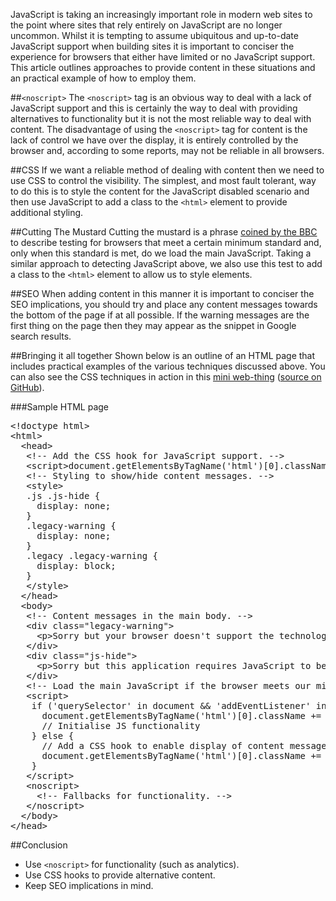 JavaScript is taking an increasingly important role in modern web sites to the point where sites that rely entirely on JavaScript are no longer uncommon.  Whilst it is tempting to assume ubiquitous and up-to-date JavaScript support when building sites it is important to conciser the experience for browsers that either have limited or no JavaScript support.  This article outlines approaches to provide content in these situations and an practical example of how to employ them.

##<code>&lt;noscript&gt;</code>
The <code>&lt;noscript&gt;</code> tag is an obvious way to deal with a lack of JavaScript support and this is certainly the way to deal with providing alternatives to functionality but it is not the most reliable way to deal with content.  The disadvantage of using the <code>&lt;noscript&gt;</code> tag for content is the lack of control we have over the display, it is entirely controlled by the browser and, according to some reports, may not be reliable in all browsers.

##CSS
If we want a reliable method of dealing with content then we need to use CSS to control the visibility.  The simplest, and most fault tolerant, way to do this is to style the content for the JavaScript disabled scenario and then use JavaScript to add a class to the `<html>` element to provide additional styling.

##Cutting The Mustard
Cutting the mustard is a phrase <a href="http://responsivenews.co.uk/post/18948466399/cutting-the-mustard">coined by the BBC</a> to describe testing for browsers that meet a certain minimum standard and, only when this standard is met, do we load the main JavaScript.  Taking a similar approach to detecting JavaScript above, we also use this test to add a class to the `<html>` element to allow us to style elements.

##SEO
When adding content in this manner it is important to conciser the SEO implications, you should try and place any content messages towards the bottom of the page if at all possible.  If the warning messages are the first thing on the page then they may appear as the snippet in Google search results.

##Bringing it all together
Shown below is an outline of an HTML page that includes practical examples of the various techniques discussed above.  You can also see the CSS techniques in action in this <a href="/static/html/pin_producer/">mini web-thing</a> (<a href="https://github.com/decadecity/pin_producer">source on GitHub</a>).

###Sample HTML page
<pre class="code">
&lt;!doctype html&gt;
&lt;html&gt;
  &lt;head&gt;
   &lt;!-- Add the CSS hook for JavaScript support. --&gt;
   &lt;script&gt;document.getElementsByTagName('html')[0].className += ' js';&lt;/script&gt;
   &lt;!-- Styling to show/hide content messages. --&gt;
   &lt;style&gt;
   .js .js-hide {
     display: none;
   }
   .legacy-warning {
     display: none;
   }
   .legacy .legacy-warning {
     display: block;
   }
   &lt;/style&gt;
  &lt;/head&gt;
  &lt;body&gt;
   &lt;!-- Content messages in the main body. --&gt;
   &lt;div class="legacy-warning"&gt;
     &lt;p&gt;Sorry but your browser doesn't support the technologies that this application needs to run.&lt;/p&gt;
   &lt;/div&gt;
   &lt;div class="js-hide"&gt;
     &lt;p&gt;Sorry but this application requires JavaScript to be enabled in order to run.&lt;/p&gt;
   &lt;/div&gt;
   &lt;!-- Load the main JavaScript if the browser meets our minimum level. --&gt;
   &lt;script&gt;
    if ('querySelector' in document &amp;&amp; 'addEventListener' in window &amp;&amp; 'localStorage' in window) {
      document.getElementsByTagName('html')[0].className += ' ctm'; // Set CSS hook.
      // Initialise JS functionality
    } else {
      // Add a CSS hook to enable display of content messages.
      document.getElementsByTagName('html')[0].className += ' legacy';
    }
   &lt;/script&gt;
   &lt;noscript&gt;
     &lt;!-- Fallbacks for functionality. --&gt;
   &lt;/noscript&gt;
  &lt;/body&gt;
&lt;/head&gt;
</pre>

##Conclusion

 * Use <code>&lt;noscript&gt;</code> for functionality (such as analytics).
 * Use CSS hooks to provide alternative content.
 * Keep SEO implications in mind.
